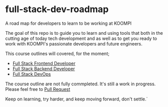 # full-stack-dev-roadmap
A road map for developers to learn to be working at KOOMPI

The goal of this repo is to guide you to learn and using tools that both in the cutting age of today tech development and as well as to get you ready to work with KOOMPI's passionate developers and future engineers.

This course outlines will covered, for the moment; 

- [Full Stack Frontend Developer](https://github.com/koompi/full-stack-roadmap/roadmaps/frontend.md)
- [Full Stack Backend Developer](https://github.com/koompi/full-stack-roadmap/roadmaps/backend.md)
- [Full Stack DevOps](https://github.com/koompi/full-stack-roadmap/roadmaps/devops.md)


The course outline are not fully commpleted. It's still a work in progress. Please feel free to [Pull Request](https://github.com/koompi/full-stack-roadmap/pulls)

Keep on learning, try harder, and keep moving forward, don't settle.`
